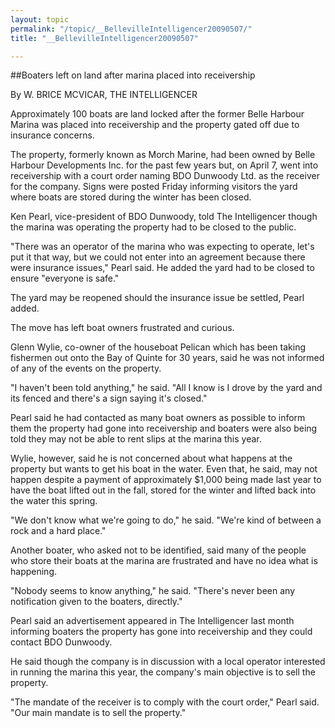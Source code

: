 ```yaml
---
layout: topic
permalink: "/topic/__BellevilleIntelligencer20090507/"
title: "__BellevilleIntelligencer20090507"

---
```


##Boaters left on land after marina placed into receivership

By W. BRICE MCVICAR, THE INTELLIGENCER



Approximately 100 boats are land locked after the former Belle Harbour Marina was placed into receivership and the property gated off due to insurance concerns.

The property, formerly known as Morch Marine, had been owned by Belle Harbour Developments Inc. for the past few years but, on April 7, went into receivership with a court order naming BDO Dunwoody Ltd. as the receiver for the company. Signs were posted Friday informing visitors the yard where boats are stored during the winter has been closed.

Ken Pearl, vice-president of BDO Dunwoody, told The Intelligencer though the marina was operating the property had to be closed to the public.

"There was an operator of the marina who was expecting to operate, let's put it that way, but we could not enter into an agreement because there were insurance issues," Pearl said. He added the yard had to be closed to ensure "everyone is safe."

The yard may be reopened should the insurance issue be settled, Pearl added.

The move has left boat owners frustrated and curious.

Glenn Wylie, co-owner of the houseboat Pelican which has been taking fishermen out onto the Bay of Quinte for 30 years, said he was not informed of any of the events on the property.

"I haven't been told anything," he said. "All I know is I drove by the yard and its fenced and there's a sign saying it's closed."

Pearl said he had contacted as many boat owners as possible to inform them the property had gone into receivership and boaters were also being told they may not be able to rent slips at the marina this year.

Wylie, however, said he is not concerned about what happens at the property but wants to get his boat in the water. Even that, he said, may not happen despite a payment of approximately $1,000 being made last year to have the boat lifted out in the fall, stored for the winter and lifted back into the water this spring.

"We don't know what we're going to do," he said. "We're kind of between a rock and a hard place."

Another boater, who asked not to be identified, said many of the people who store their boats at the marina are frustrated and have no idea what is happening.

"Nobody seems to know anything," he said. "There's never been any notification given to the boaters, directly."

Pearl said an advertisement appeared in The Intelligencer last month informing boaters the property has gone into receivership and they could contact BDO Dunwoody.

He said though the company is in discussion with a local operator interested in running the marina this year, the company's main objective is to sell the property.

"The mandate of the receiver is to comply with the court order," Pearl said. "Our main mandate is to sell the property."



